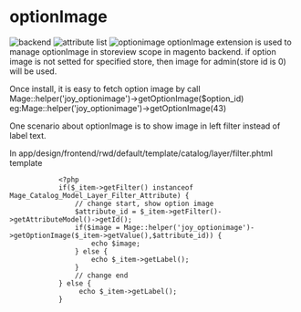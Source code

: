 # optionImage
![backend](https://cloud.githubusercontent.com/assets/5753892/26443857/a3b3c902-416c-11e7-8d6b-c48f6282b9ab.png)
![attribute list](https://cloud.githubusercontent.com/assets/5753892/26443869/b8628fc8-416c-11e7-92f4-69a26a8e5c5d.png)
![optionimage](https://cloud.githubusercontent.com/assets/5753892/26443891/ca3455ba-416c-11e7-9438-bdd03656f385.png)
optionImage extension is used to manage optionImage in storeview scope in magento backend.
if option image is not setted for specified store, then image for admin(store id is 0) will be used.

Once install, it is easy to fetch option image by call  Mage::helper('joy_optionimage')->getOptionImage($option_id)
eg:Mage::helper('joy_optionimage')->getOptionImage(43)

One scenario about optionImage is to show image in left filter instead of label text.

In app/design/frontend/rwd/default/template/catalog/layer/filter.phtml template

                <?php
                if($_item->getFilter() instanceof Mage_Catalog_Model_Layer_Filter_Attribute) {
                    // change start, show option image
                    $attribute_id = $_item->getFilter()->getAttributeModel()->getId();
                    if($image = Mage::helper('joy_optionimage')->getOptionImage($_item->getValue(),$attribute_id)) {
                        echo $image;
                    } else {
                        echo $_item->getLabel();
                    }
                    // change end
                } else {
                     echo $_item->getLabel();
                }

